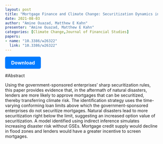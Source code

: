 ```yaml
---
layout: post
title: "Mortgage Finance and Climate Change: Securitization Dynamics in the Aftermath of Natural Disasters "
date: 2021-08-03
author: "Amine Ouazad, Matthew E Kahn"
presenter: "Amine Ouazad, Matthew E Kahn"
categories: [Climate Change,Journal of Financial Studies]
papers:
- name: "10.3386/w26322"
  link: "10.3386/w26322"
---
```


<p>
  <a href='https://sci.bban.top/pdf/10.3386/w26322.pdf' class='button'>
    Download
  </a>
</p>

<style>
  .button {
    display: inline-block;
    padding: 10px 20px;
    background-color: #007bff;
    color: #fff;
    text-decoration: none;
    border-radius: 5px;
    font-size: 16px;
    font-weight: bold;
  }
</style>

#Abstract
<p>Using the government-sponsored enterprises’ sharp securitization rules, this paper provides evidence that, in the aftermath of natural disasters, lenders are more likely to approve mortgages that can be securitized, thereby transferring climate risk. The identification strategy uses the time-varying conforming loan limits above which the government-sponsored enterprises do not securitize mortgages. Natural disasters lead to more securitization right below the limit, suggesting an increased option value of securitization. A model identified using indirect inference simulates increasing disaster risk without GSEs. Mortgage credit supply would decline in flood zones and lenders would have a greater incentive to screen mortgages.</p>
